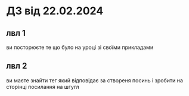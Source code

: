 # ДЗ від 22.02.2024

## лвл 1
ви посторюєте те що було на уроці зі своїми прикладами
## лвл 2
ви маєте знайти тег який відповідає за створеня посинь і зробити на сторінці посилання на шгугл
